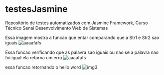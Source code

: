 # testesJasmine
Repositório de testes automatizados com Jasmine Framework, Curso Técnico Senai Desenvolvimento Web de Sistemas

Essa imagem mostra a funcao que entar comparando que a Str1 e Str2 sao iguais
![aaaafafs](https://user-images.githubusercontent.com/85997077/158916230-0b9f8cb0-e7be-45a9-8f8d-610ec07fe7ab.PNG)

Essa funcao verificando que as palavra sao iguais ou nao se a palavra nao foi igual ela retorna um erro
![aaaafafs](https://user-images.githubusercontent.com/85997077/158916759-f31baaeb-284b-4c3a-9f4d-f85fa2a1f913.PNG)

essa funcao retornando o hello word
![img3](https://user-images.githubusercontent.com/85997077/158917016-401a4c23-6793-4f5c-8ed6-315a8944cf8d.PNG)
